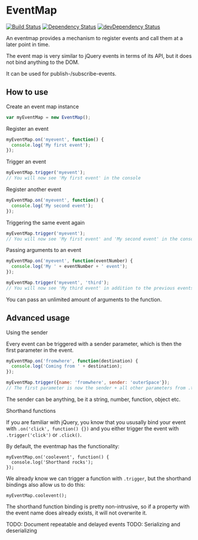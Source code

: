 EventMap
========
[![Build Status](https://travis-ci.org/freezedev/eventmap.png?branch=master)](https://travis-ci.org/freezedev/eventmap)
[![Dependency Status](https://david-dm.org/freezedev/eventmap.png)](https://david-dm.org/freezedev/eventmap)
[![devDependency Status](https://david-dm.org/freezedev/eventmap/dev-status.png)](https://david-dm.org/freezedev/eventmap#info=devDependencies)

An eventmap provides a mechanism to register events and call them at a later point in time.

The event map is very similar to jQuery events in terms of its API, but it does not bind
anything to the DOM.

It can be used for publish-/subscribe-events.

How to use
----------

Create an event map instance
```javascript
var myEventMap = new EventMap();
```

Register an event
```javascript
myEventMap.on('myevent', function() {
  console.log('My first event');
});
```

Trigger an event
```javascript
myEventMap.trigger('myevent');
// You will now see 'My first event' in the console
```

Register another event
```javascript
myEventMap.on('myevent', function() {
  console.log('My second event');
});
```

Triggering the same event again
```javascript
myEventMap.trigger('myevent');
// You will now see 'My first event' and 'My second event' in the console
```

Passing arguments to an event
```javascript
myEventMap.on('myevent', function(eventNumber) {
  console.log('My ' + eventNumber + ' event');
});

myEventMap.trigger('myevent', 'third');
// You will now see 'My third event' in addition to the previous events
```

You can pass an unlimited amount of arguments to the function.

Advanced usage
--------------

Using the sender

Every event can be triggered with a sender parameter, which is then the first
parameter in the event.
```javascript
myEventMap.on('fromwhere', function(destination) {
  console.log('Coming from ' + destination);
});

myEventMap.trigger({name: 'fromwhere', sender: 'outerSpace'});
// The first parameter is now the sender + all other parameters from .trigger follow after that
```
The sender can be anything, be it a string, number, function, object etc.


Shorthand functions

If you are familiar with jQuery, you know that you ususally bind your event
with `.on('click', function() {})` and you either trigger the event with
`.trigger('click')` or `.click()`.

By default, the eventmap has the functionality:
```
myEventMap.on('coolevent', function() {
  console.log('Shorthand rocks');
});
```

We already know we can trigger a function with `.trigger`, but the shorthand
bindings also allow us to do this:

```
myEventMap.coolevent();
```

The shorthand function binding is pretty non-intrusive, so if a property with
the event name does already exists, it will not overwrite it.

TODO: Document repeatable and delayed events
TODO: Serializing and deserializing